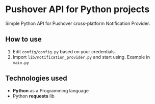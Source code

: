 # Pushover API for Python projects

Simple Python API for Pushover cross-platform Notification Provider.

## How to use

1. Edit `config/config.py` based on your credentials.
2. Import `lib/notification_provider.py` and start using.
Example in `main.py`

## Technologies used

* **Python** as a Programming language
* Python **requests** lib
